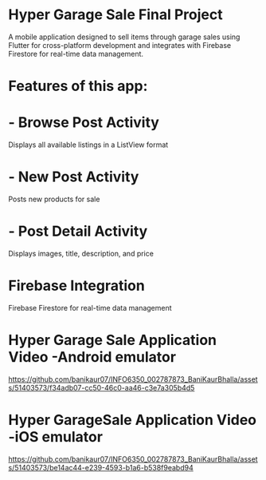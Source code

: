 # Hyper Garage Sale Final Project

A mobile application designed to sell items through garage sales using Flutter for cross-platform development and integrates with Firebase Firestore for real-time data management.

# Features of this app:
# - Browse Post Activity
Displays all available listings in a ListView format
# - New Post Activity
Posts new products for sale
# - Post Detail Activity
Displays images, title, description, and price

# Firebase Integration

Firebase Firestore for real-time data management


# Hyper Garage Sale Application Video -Android emulator

https://github.com/banikaur07/INFO6350_002787873_BaniKaurBhalla/assets/51403573/f34adb07-cc50-46c0-aa46-c3e7a305b4d5



# Hyper GarageSale Application Video -iOS emulator


https://github.com/banikaur07/INFO6350_002787873_BaniKaurBhalla/assets/51403573/be14ac44-e239-4593-b1a6-b538f9eabd94



